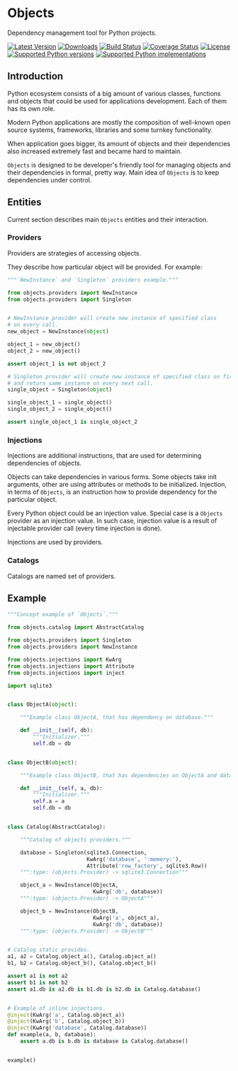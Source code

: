 # Objects

Dependency management tool for Python projects.

[![Latest Version](https://pypip.in/version/Objects/badge.svg)](https://pypi.python.org/pypi/Objects/)
[![Downloads](https://pypip.in/download/Objects/badge.svg)](https://pypi.python.org/pypi/Objects/)
[![Build Status](https://travis-ci.org/rmk135/objects.svg?branch=master)](https://travis-ci.org/rmk135/objects)
[![Coverage Status](https://coveralls.io/repos/rmk135/objects/badge.svg)](https://coveralls.io/r/rmk135/objects)
[![License](https://pypip.in/license/Objects/badge.svg)](https://pypi.python.org/pypi/Objects/)
[![Supported Python versions](https://pypip.in/py_versions/Objects/badge.svg)](https://pypi.python.org/pypi/Objects/)
[![Supported Python implementations](https://pypip.in/implementation/Objects/badge.svg)](https://pypi.python.org/pypi/Objects/)

## Introduction

Python ecosystem consists of a big amount of various classes, functions and 
objects that could be used for applications development. Each of them has its 
own role.

Modern Python applications are mostly the composition of well-known open 
source systems, frameworks, libraries and some turnkey functionality.

When application goes bigger, its amount of objects and their dependencies 
also increased extremely fast and became hard to maintain.

`Objects` is designed to be developer's friendly tool for managing objects 
and their dependencies in formal, pretty way. Main idea of `Objects` is to 
keep dependencies under control.

## Entities

Current section describes main `Objects` entities and their interaction.

### Providers

Providers are strategies of accessing objects.

They describe how particular object will be provided. For example:

```python
"""`NewInstance` and `Singleton` providers example."""

from objects.providers import NewInstance
from objects.providers import Singleton


# NewInstance provider will create new instance of specified class
# on every call.
new_object = NewInstance(object)

object_1 = new_object()
object_2 = new_object()

assert object_1 is not object_2

# Singleton provider will create new instance of specified class on first call,
# and return same instance on every next call.
single_object = Singleton(object)

single_object_1 = single_object()
single_object_2 = single_object()

assert single_object_1 is single_object_2
```

### Injections

Injections are additional instructions, that are used for determining 
dependencies of objects.

Objects can take dependencies in various forms. Some objects take init 
arguments, other are using attributes or methods to be initialized. Injection, 
in terms of `Objects`, is an instruction how to provide dependency for the 
particular object.

Every Python object could be an injection value. Special case is a `Objects` 
provider as an injection value. In such case, injection value is a result of 
injectable provider call (every time injection is done).

Injections are used by providers.

### Catalogs

Catalogs are named set of providers.

## Example

```python
"""Concept example of `Objects`."""

from objects.catalog import AbstractCatalog

from objects.providers import Singleton
from objects.providers import NewInstance

from objects.injections import KwArg
from objects.injections import Attribute
from objects.injections import inject

import sqlite3


class ObjectA(object):

    """Example class ObjectA, that has dependency on database."""

    def __init__(self, db):
        """Initializer."""
        self.db = db


class ObjectB(object):

    """Example class ObjectB, that has dependencies on ObjectA and database."""

    def __init__(self, a, db):
        """Initializer."""
        self.a = a
        self.db = db


class Catalog(AbstractCatalog):

    """Catalog of objects providers."""

    database = Singleton(sqlite3.Connection,
                         KwArg('database', ':memory:'),
                         Attribute('row_factory', sqlite3.Row))
    """:type: (objects.Provider) -> sqlite3.Connection"""

    object_a = NewInstance(ObjectA,
                           KwArg('db', database))
    """:type: (objects.Provider) -> ObjectA"""

    object_b = NewInstance(ObjectB,
                           KwArg('a', object_a),
                           KwArg('db', database))
    """:type: (objects.Provider) -> ObjectB"""


# Catalog static provides.
a1, a2 = Catalog.object_a(), Catalog.object_a()
b1, b2 = Catalog.object_b(), Catalog.object_b()

assert a1 is not a2
assert b1 is not b2
assert a1.db is a2.db is b1.db is b2.db is Catalog.database()


# Example of inline injections.
@inject(KwArg('a', Catalog.object_a))
@inject(KwArg('b', Catalog.object_b))
@inject(KwArg('database', Catalog.database))
def example(a, b, database):
    assert a.db is b.db is database is Catalog.database()


example()
```
